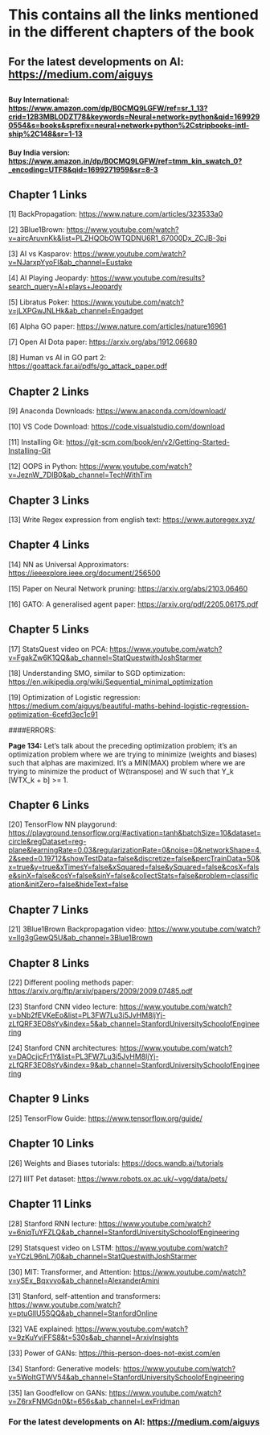 # This contains all the links mentioned in the different chapters of the book

## For the latest developments on AI: https://medium.com/aiguys

## 

#### Buy International: https://www.amazon.com/dp/B0CMQ9LGFW/ref=sr_1_13?crid=12B3MBLODZT78&keywords=Neural+network+python&qid=1699290554&s=books&sprefix=neural+network+python%2Cstripbooks-intl-ship%2C148&sr=1-13
#### Buy India version: https://www.amazon.in/dp/B0CMQ9LGFW/ref=tmm_kin_swatch_0?_encoding=UTF8&qid=1699271959&sr=8-3

##

## Chapter 1 Links
[1] BackPropagation: https://www.nature.com/articles/323533a0

[2] 3Blue1Brown: https://www.youtube.com/watch?v=aircAruvnKk&list=PLZHQObOWTQDNU6R1_67000Dx_ZCJB-3pi

[3] AI vs Kasparov: https://www.youtube.com/watch?v=NJarxpYyoFI&ab_channel=Eustake

[4] AI Playing Jeopardy: https://www.youtube.com/results?search_query=AI+plays+Jeopardy

[5] Libratus Poker: https://www.youtube.com/watch?v=jLXPGwJNLHk&ab_channel=Engadget

[6] Alpha GO paper: https://www.nature.com/articles/nature16961

[7] Open AI Dota paper: https://arxiv.org/abs/1912.06680

[8] Human vs AI in GO part 2: https://goattack.far.ai/pdfs/go_attack_paper.pdf


## Chapter 2 Links
[9] Anaconda Downloads: https://www.anaconda.com/download/

[10] VS Code Download: https://code.visualstudio.com/download

[11] Installing Git: https://git-scm.com/book/en/v2/Getting-Started-Installing-Git

[12] OOPS in Python: https://www.youtube.com/watch?v=JeznW_7DlB0&ab_channel=TechWithTim


## Chapter 3 Links
[13] Write Regex expression from english text: https://www.autoregex.xyz/


## Chapter 4 Links
[14] NN as Universal Approximators: https://ieeexplore.ieee.org/document/256500

[15] Paper on Neural Network pruning: https://arxiv.org/abs/2103.06460

[16] GATO: A generalised agent paper: https://arxiv.org/pdf/2205.06175.pdf


## Chapter 5 Links
[17] StatsQuest video on PCA: https://www.youtube.com/watch?v=FgakZw6K1QQ&ab_channel=StatQuestwithJoshStarmer

[18] Understanding SMO, similar to SGD optimization: https://en.wikipedia.org/wiki/Sequential_minimal_optimization

[19] Optimization of Logistic regression: https://medium.com/aiguys/beautiful-maths-behind-logistic-regression-optimization-6cefd3ec1c91 

####ERRORS: 

**Page 134:** Let’s talk about the preceding optimization problem; it’s an optimization problem
where we are trying to minimize (weights and biases) such that alphas are maximized.
It’s a MIN(MAX) problem where we are trying to minimize the product of
W(transpose) and W such that Y_k [WTX_k + b] >= 1.


## Chapter 6 Links
[20] TensorFlow NN playgorund: https://playground.tensorflow.org/#activation=tanh&batchSize=10&dataset=circle&regDataset=reg-plane&learningRate=0.03&regularizationRate=0&noise=0&networkShape=4,2&seed=0.19712&showTestData=false&discretize=false&percTrainData=50&x=true&y=true&xTimesY=false&xSquared=false&ySquared=false&cosX=false&sinX=false&cosY=false&sinY=false&collectStats=false&problem=classification&initZero=false&hideText=false

## Chapter 7 Links
[21] 3Blue1Brown Backpropagation video: https://www.youtube.com/watch?v=Ilg3gGewQ5U&ab_channel=3Blue1Brown


## Chapter 8 Links
[22] Different pooling methods paper: https://arxiv.org/ftp/arxiv/papers/2009/2009.07485.pdf

[23] Stanford CNN video lecture: https://www.youtube.com/watch?v=bNb2fEVKeEo&list=PL3FW7Lu3i5JvHM8ljYj-zLfQRF3EO8sYv&index=5&ab_channel=StanfordUniversitySchoolofEngineering

[24] Stanford CNN architectures: https://www.youtube.com/watch?v=DAOcjicFr1Y&list=PL3FW7Lu3i5JvHM8ljYj-zLfQRF3EO8sYv&index=9&ab_channel=StanfordUniversitySchoolofEngineering


## Chapter 9 Links
[25] TensorFlow Guide: https://www.tensorflow.org/guide/


## Chapter 10 Links
[26] Weights and Biases tutorials: https://docs.wandb.ai/tutorials

[27] IIIT Pet dataset: https://www.robots.ox.ac.uk/~vgg/data/pets/


## Chapter 11 Links
[28] Stanford RNN lecture: https://www.youtube.com/watch?v=6niqTuYFZLQ&ab_channel=StanfordUniversitySchoolofEngineering

[29] Statsquest video on LSTM: https://www.youtube.com/watch?v=YCzL96nL7j0&ab_channel=StatQuestwithJoshStarmer

[30] MIT: Transformer, and Attention: https://www.youtube.com/watch?v=ySEx_Bqxvvo&ab_channel=AlexanderAmini

[31] Stanford, self-attention and transformers: https://www.youtube.com/watch?v=ptuGllU5SQQ&ab_channel=StanfordOnline

[32] VAE explained: https://www.youtube.com/watch?v=9zKuYvjFFS8&t=530s&ab_channel=ArxivInsights

[33] Power of GANs: https://this-person-does-not-exist.com/en 

[34] Stanford: Generative models: https://www.youtube.com/watch?v=5WoItGTWV54&ab_channel=StanfordUniversitySchoolofEngineering

[35] Ian Goodfellow on GANs: https://www.youtube.com/watch?v=Z6rxFNMGdn0&t=656s&ab_channel=LexFridman


### For the latest developments on AI: https://medium.com/aiguys
